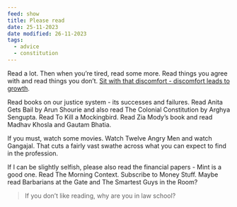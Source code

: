 ```yaml
---
feed: show
title: Please read
date: 25-11-2023
date modified: 26-11-2023
tags:
  - advice
  - constitution
---
```

Read a lot. Then when you’re tired, read some more. Read things you agree with and read things you don’t. [Sit with that discomfort - discomfort leads to growth](https://x.com/gyanl/status/1495658007128309763?s=61). 

Read books on our justice system - its successes and failures. Read Anita Gets Bail by Arun Shourie and also read The Colonial Constitution by Arghya Sengupta. Read To Kill a Mockingbird. Read Zia Mody’s book and read Madhav Khosla and Gautam Bhatia. 

If you must, watch some movies. Watch Twelve Angry Men and watch Gangajal. That cuts a fairly vast swathe across what you can expect to find in the profession. 

If I can be slightly selfish, please also read the financial papers - Mint is a good one. Read The Morning Context. Subscribe to Money Stuff. Maybe read Barbarians at the Gate and The Smartest Guys in the Room? 

> If you don’t like reading, why are you in law school?
